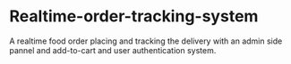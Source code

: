 # Realtime-order-tracking-system
A realtime food order placing and tracking the delivery with an admin side pannel and add-to-cart and user authentication system.
